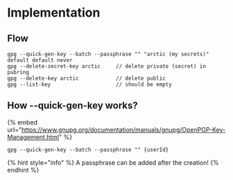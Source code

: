 # Implementation

## Flow

```
gpg --quick-gen-key --batch --passphrase "" "arctic (my secrets)" default default never
gpg --delete-secret-key arctic     // delete private (secret) in pubring
gpg --delete-key arctic            // delete public
gpg --list-key                     // should be empty
```

## How --quick-gen-key works?

{% embed url="https://www.gnupg.org/documentation/manuals/gnupg/OpenPGP-Key-Management.html" %}

```
gpg --quick-gen-key --batch --passphrase "" {userId}
```

{% hint style="info" %}
A passphrase can be added after the creation!
{% endhint %}





